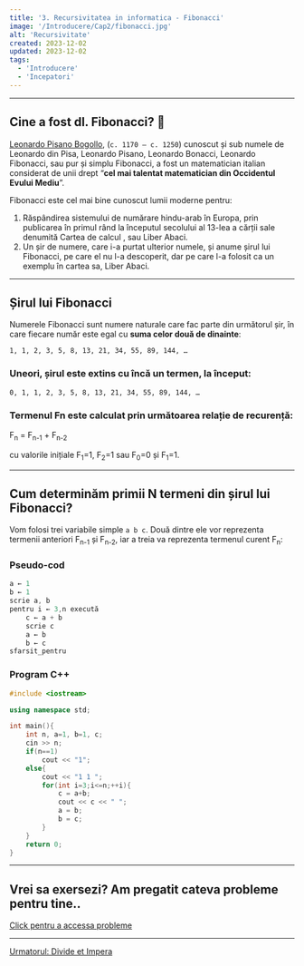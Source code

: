 ```yaml
---
title: '3. Recursivitatea in informatica - Fibonacci'
image: '/Introducere/Cap2/fibonacci.jpg'
alt: 'Recursivitate'
created: 2023-12-02
updated: 2023-12-02
tags:
  - 'Introducere'
  - 'Incepatori'
---
```


---

## Cine a fost dl. Fibonacci? 🤔

[Leonardo Pisano Bogollo](https://ro.wikipedia.org/wiki/Fibonacci), (`c. 1170 – c. 1250`) cunoscut și sub numele de Leonardo din Pisa, Leonardo Pisano, Leonardo Bonacci, Leonardo Fibonacci, sau pur și simplu Fibonacci, a fost un matematician italian considerat de unii drept “**cel mai talentat matematician din Occidentul Evului Mediu**”.

Fibonacci este cel mai bine cunoscut lumii moderne pentru:

1. Răspândirea sistemului de numărare hindu-arab în Europa, prin publicarea în primul rând la începutul secolului al 13-lea a cărții sale denumită Cartea de calcul , sau Liber Abaci.
2. Un șir de numere, care i-a purtat ulterior numele, și anume șirul lui Fibonacci, pe care el nu l-a descoperit, dar pe care l-a folosit ca un exemplu în cartea sa, Liber Abaci.

---

## Șirul lui Fibonacci

Numerele Fibonacci sunt numere naturale care fac parte din următorul șir, în care fiecare număr este egal cu **suma celor două de dinainte**:

`1, 1, 2, 3, 5, 8, 13, 21, 34, 55, 89, 144, …`

### Uneori, șirul este extins cu încă un termen, la început:

`0, 1, 1, 2, 3, 5, 8, 13, 21, 34, 55, 89, 144, …`

### Termenul Fn este calculat prin următoarea relație de recurență:

F<sub>n</sub> = F<sub>n-1</sub> + F<sub>n-2</sub>

cu valorile inițiale F<sub>1</sub>=1, F<sub>2</sub>=1 sau F<sub>0</sub>=0 și F<sub>1</sub>=1.

---

## Cum determinăm primii N termeni din șirul lui Fibonacci?

Vom folosi trei variabile simple `a b c`. Două dintre ele vor reprezenta termenii anteriori F<sub>n-1</sub> și F<sub>n-2</sub>, iar a treia va reprezenta termenul curent F<sub>n</sub>:

### Pseudo-cod

```cpp
a ← 1
b ← 1
scrie a, b
pentru i ← 3,n execută
    c ← a + b
    scrie c
    a ← b
    b ← c
sfarsit_pentru

```

### Program C++

```cpp
#include <iostream>

using namespace std;

int main(){
    int n, a=1, b=1, c;
    cin >> n;
    if(n==1)
        cout << "1";
    else{
        cout << "1 1 ";
        for(int i=3;i<=n;++i){
            c = a+b;
            cout << c << " ";
            a = b;
            b = c;
        }
    }
    return 0;
}
```

---

## Vrei sa exersezi? Am pregatit cateva probleme pentru tine..

[Click pentru a accessa probleme](/Introducere/Cap2/prezentare-probleme/)

---

[Urmatorul: Divide et Impera](/Introducere/Cap3/)
